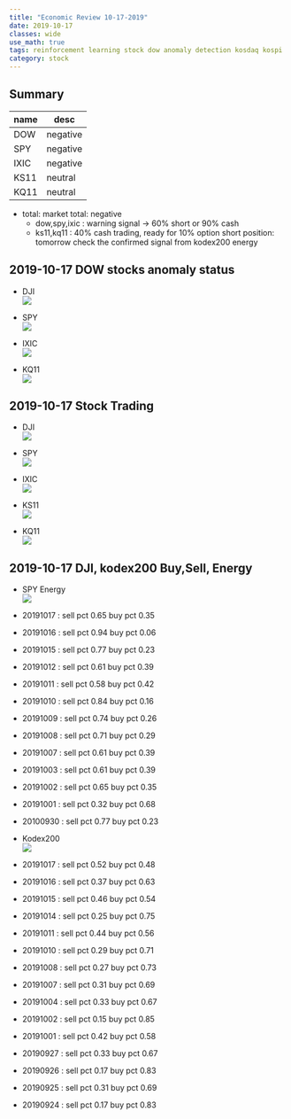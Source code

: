 ```yaml
---
title: "Economic Review 10-17-2019"
date: 2019-10-17
classes: wide
use_math: true
tags: reinforcement learning stock dow anomaly detection kosdaq kospi
category: stock
---
```


## Summary

|name|desc|
|--|--|
|DOW| negative|
|SPY| negative|
|IXIC| negative|
|KS11| neutral|
|KQ11| neutral|

- total: market total: negative
    - dow,spy,ixic : warning signal -> 60% short or 90% cash
    - ks11,kq11 : 40% cash trading, ready for 10% option short position: tomorrow check the confirmed signal from kodex200 energy

## 2019-10-17 DOW stocks anomaly status
- DJI  
![](../../pictures/stock_analysis/20191017_dji.png)  

- SPY  
![](../../pictures/stock_analysis/20191017_spy.png)  
- IXIC  
![](../../pictures/stock_analysis/20191017_ixic.png)  

- KQ11  
![](../../pictures/stock_analysis/20191017_kq11.png)  

## 2019-10-17 Stock Trading
- DJI  
![](../../pictures/stock_analysis/20191017_dji_trade.png)  
- SPY  
![](../../pictures/stock_analysis/20191017_spy_trade.png)  
- IXIC  
![](../../pictures/stock_analysis/20191017_ixic_trade.png)  


- KS11  
![](../../pictures/stock_analysis/20191017_ks11_trade.png)  
- KQ11  
![](../../pictures/stock_analysis/20191017_kq11_trade.png)  


## 2019-10-17 DJI, kodex200 Buy,Sell, Energy
- SPY Energy  
![](../../pictures/stock_analysis/20191017_spy_energy.png)  

- 20191017 : sell pct 0.65 buy pct 0.35
- 20191016 : sell pct 0.94 buy pct 0.06
- 20191015 : sell pct 0.77 buy pct 0.23
- 20191012 : sell pct 0.61 buy pct 0.39
- 20191011 : sell pct 0.58 buy pct 0.42
- 20191010 : sell pct 0.84 buy pct 0.16
- 20191009 : sell pct 0.74 buy pct 0.26
- 20191008 : sell pct 0.71 buy pct 0.29
- 20191007 : sell pct 0.61 buy pct 0.39
- 20191003 : sell pct 0.61 buy pct 0.39
- 20191002 : sell pct 0.65 buy pct 0.35
- 20191001 : sell pct 0.32 buy pct 0.68
- 20100930 : sell pct 0.77 buy pct 0.23

- Kodex200  
![](../../pictures/stock_analysis/20191017_kodex200_energy.png)  

- 20191017 : sell pct 0.52 buy pct 0.48
- 20191016 : sell pct 0.37 buy pct 0.63
- 20191015 : sell pct 0.46 buy pct 0.54
- 20191014 : sell pct 0.25 buy pct 0.75
- 20191011 : sell pct 0.44 buy pct 0.56
- 20191010 : sell pct 0.29 buy pct 0.71
- 20191008 : sell pct 0.27 buy pct 0.73
- 20191007 : sell pct 0.31 buy pct 0.69
- 20191004 : sell pct 0.33 buy pct 0.67
- 20191002 : sell pct 0.15 buy pct 0.85
- 20191001 : sell pct 0.42 buy pct 0.58
- 20190927 : sell pct 0.33 buy pct 0.67
- 20190926 : sell pct 0.17 buy pct 0.83
- 20190925 : sell pct 0.31 buy pct 0.69
- 20190924 : sell pct 0.17 buy pct 0.83
